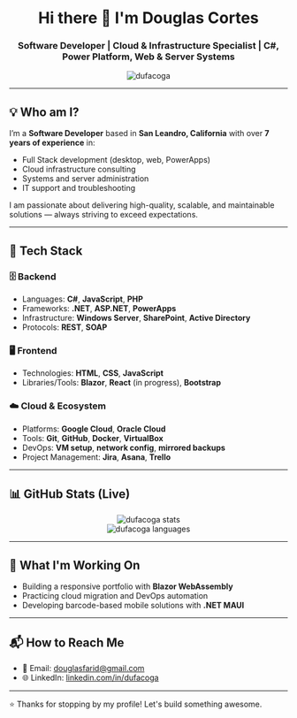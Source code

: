 <h1 align="center">Hi there 👋 I'm Douglas Cortes</h1>
<h3 align="center">Software Developer | Cloud & Infrastructure Specialist | C#, Power Platform, Web & Server Systems</h3>

<p align="center">
  <img src="https://komarev.com/ghpvc/?username=dufacoga&label=Profile%20views&color=0e75b6&style=flat" alt="dufacoga" />
</p>

---

## 💡 Who am I?

I’m a **Software Developer** based in **San Leandro, California** with over **7 years of experience** in:

- Full Stack development (desktop, web, PowerApps)
- Cloud infrastructure consulting
- Systems and server administration
- IT support and troubleshooting

I am passionate about delivering high-quality, scalable, and maintainable solutions — always striving to exceed expectations.

---

## 🔧 Tech Stack

### 🗄️ Backend
- Languages: **C#**, **JavaScript**, **PHP**
- Frameworks: **.NET**, **ASP.NET**, **PowerApps**
- Infrastructure: **Windows Server**, **SharePoint**, **Active Directory**
- Protocols: **REST**, **SOAP**

### 🖥️ Frontend
- Technologies: **HTML**, **CSS**, **JavaScript**
- Libraries/Tools: **Blazor**, **React** (in progress), **Bootstrap**

### ☁️ Cloud & Ecosystem
- Platforms: **Google Cloud**, **Oracle Cloud**
- Tools: **Git**, **GitHub**, **Docker**, **VirtualBox**
- DevOps: **VM setup**, **network config**, **mirrored backups**
- Project Management: **Jira**, **Asana**, **Trello**

---

## 📊 GitHub Stats (Live)

<p align="center">
  <img src="https://github-readme-stats.vercel.app/api?username=dufacoga&show_icons=true&theme=react" alt="dufacoga stats" />
  <br />
  <img src="https://github-readme-stats.vercel.app/api/top-langs/?username=dufacoga&layout=compact&theme=react" alt="dufacoga languages" />
</p>

---

## 🚀 What I'm Working On

- Building a responsive portfolio with **Blazor WebAssembly**
- Practicing cloud migration and DevOps automation
- Developing barcode-based mobile solutions with **.NET MAUI**

---

## 📬 How to Reach Me

- 📧 Email: [douglasfarid@gmail.com](mailto:douglasfarid@gmail.com)
- 🌐 LinkedIn: [linkedin.com/in/dufacoga](https://linkedin.com/in/dufacoga)

---

⭐️ Thanks for stopping by my profile! Let's build something awesome.
